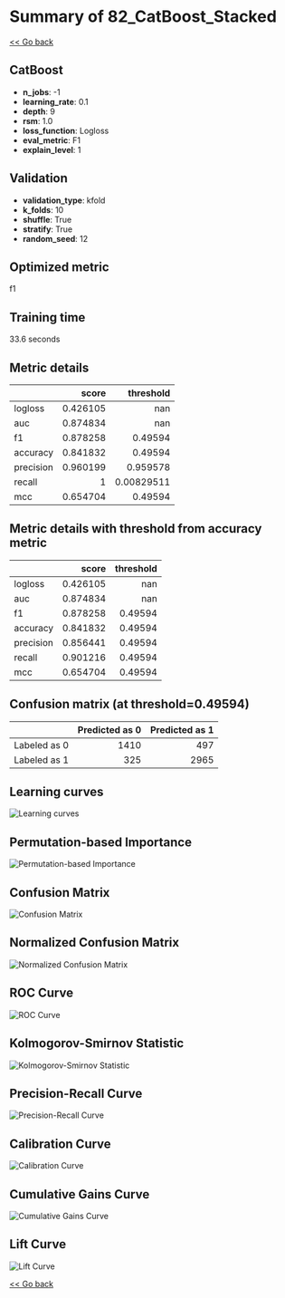 # Summary of 82_CatBoost_Stacked

[<< Go back](../README.md)


## CatBoost
- **n_jobs**: -1
- **learning_rate**: 0.1
- **depth**: 9
- **rsm**: 1.0
- **loss_function**: Logloss
- **eval_metric**: F1
- **explain_level**: 1

## Validation
 - **validation_type**: kfold
 - **k_folds**: 10
 - **shuffle**: True
 - **stratify**: True
 - **random_seed**: 12

## Optimized metric
f1

## Training time

33.6 seconds

## Metric details
|           |    score |    threshold |
|:----------|---------:|-------------:|
| logloss   | 0.426105 | nan          |
| auc       | 0.874834 | nan          |
| f1        | 0.878258 |   0.49594    |
| accuracy  | 0.841832 |   0.49594    |
| precision | 0.960199 |   0.959578   |
| recall    | 1        |   0.00829511 |
| mcc       | 0.654704 |   0.49594    |


## Metric details with threshold from accuracy metric
|           |    score |   threshold |
|:----------|---------:|------------:|
| logloss   | 0.426105 |   nan       |
| auc       | 0.874834 |   nan       |
| f1        | 0.878258 |     0.49594 |
| accuracy  | 0.841832 |     0.49594 |
| precision | 0.856441 |     0.49594 |
| recall    | 0.901216 |     0.49594 |
| mcc       | 0.654704 |     0.49594 |


## Confusion matrix (at threshold=0.49594)
|              |   Predicted as 0 |   Predicted as 1 |
|:-------------|-----------------:|-----------------:|
| Labeled as 0 |             1410 |              497 |
| Labeled as 1 |              325 |             2965 |

## Learning curves
![Learning curves](learning_curves.png)

## Permutation-based Importance
![Permutation-based Importance](permutation_importance.png)
## Confusion Matrix

![Confusion Matrix](confusion_matrix.png)


## Normalized Confusion Matrix

![Normalized Confusion Matrix](confusion_matrix_normalized.png)


## ROC Curve

![ROC Curve](roc_curve.png)


## Kolmogorov-Smirnov Statistic

![Kolmogorov-Smirnov Statistic](ks_statistic.png)


## Precision-Recall Curve

![Precision-Recall Curve](precision_recall_curve.png)


## Calibration Curve

![Calibration Curve](calibration_curve_curve.png)


## Cumulative Gains Curve

![Cumulative Gains Curve](cumulative_gains_curve.png)


## Lift Curve

![Lift Curve](lift_curve.png)



[<< Go back](../README.md)
